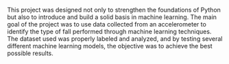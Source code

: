This project was designed not only to strengthen the foundations of Python but also to introduce and build a solid basis in machine learning. 
The main goal of the project was to use data collected from an accelerometer to identify the type of fall performed through machine learning techniques. 
The dataset used was properly labeled and analyzed, and by testing several different machine learning models, the objective was to achieve the best possible results.
